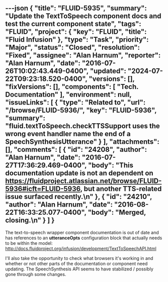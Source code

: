 ---json
{
  "title": "FLUID-5935",
  "summary": "Update the TextToSpeech component docs and test the current component state",
  "tags": "FLUID",
  "project": {
    "key": "FLUID",
    "title": "Fluid Infusion"
  },
  "type": "Task",
  "priority": "Major",
  "status": "Closed",
  "resolution": "Fixed",
  "assignee": "Alan Harnum",
  "reporter": "Alan Harnum",
  "date": "2016-07-26T10:02:43.449-0400",
  "updated": "2024-07-22T09:23:18.520-0400",
  "versions": [],
  "fixVersions": [],
  "components": [
    "Tech. Documentation"
  ],
  "environment": null,
  "issueLinks": [
    {
      "type": "Related to",
      "url": "/browse/FLUID-5936/",
      "key": "FLUID-5936",
      "summary": "fluid.textToSpeech.checkTTSSupport uses the wrong event handler name the end of a SpeechSynthesisUtterance"
    }
  ],
  "attachments": [],
  "comments": [
    {
      "id": "24208",
      "author": "Alan Harnum",
      "date": "2016-07-27T17:36:29.469-0400",
      "body": "This documentation update is not an dependent on <https://fluidproject.atlassian.net/browse/FLUID-5936#icft=FLUID-5936>, but another TTS-related issue surfaced recently.\n"
    },
    {
      "id": "24210",
      "author": "Alan Harnum",
      "date": "2016-08-22T16:33:25.077-0400",
      "body": "Merged, closing.\n"
    }
  ]
}
---
The text-to-speech wrapper component documentation is out of date and has references to an **utteranceOpts** configuration block that actually needs to be within the model: <http://docs.fluidproject.org/infusion/development/TextToSpeechAPI.html>

I'll also take the opportunity to check what browsers it's working in and whether or not other parts of the documentation or component need updating. The SpeechSynthesis API seems to have stabilized / possibly gone through some changes.

        